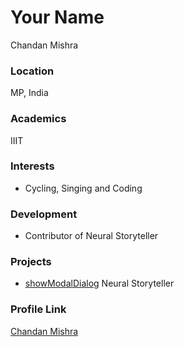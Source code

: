 # Your Name
Chandan Mishra

### Location

MP, India 

### Academics

IIIT

### Interests

- Cycling, Singing and Coding

### Development

- Contributor of Neural Storyteller

### Projects

- [showModalDialog](https://github.com/IIITian-Chandan) Neural Storyteller

### Profile Link

[Chandan Mishra](https://github.com/IIITian-Chandan)